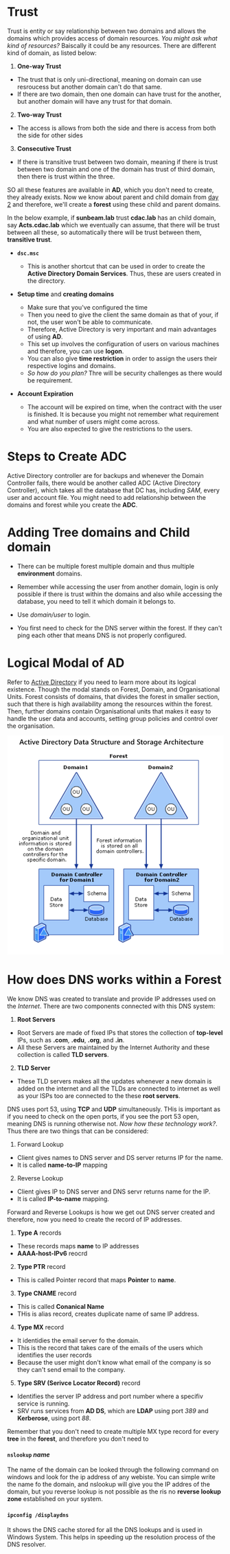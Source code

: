 # Trust

Trust is entity or say relationship between two domains and allows the domains which provides access of domain resources. *You might ask what kind of resources?* Baiscally it could be any resources. There are different kind of domain, as listed below:

1. **One-way Trust** 
  - The trust that is only uni-directional, meaning on domain can use resroucess but another domain can't do that same.
  - If there are two domain, then one domain can have trust for the another, but another domain will have any trust for that domain.
2. **Two-way Trust** 
  - The access is allows from both the side and there is access from both the side for other sides
3. **Consecutive Trust**
  - If there is transitive trust between two domain, meaning if there is trust between two domain and one of the domain has trust of third domain, then there is trust within the three.

SO all these features are available in **AD**, which you don't need to create, they already exists. Now we know about parent and child domain from [day 2](cosa-docs/windows/day2/day2.md) and therefore, we'll create a **forest** using these child and parent domains.

In the below example, if **sunbeam.lab** trust **cdac.lab** has an child domain, say **Acts.cdac.lab** which we eventually can assume, that there will be trust between all these, so automatically there will be trust between them, **transitive trust**.

- **`dsc.msc`** 
  - This is another shortcut that can be used in order to create the **Active Directory Domain Services**. Thus, these are users created in the directory.

- **Setup time** and **creating domains**
  - Make sure that you've configured the time
  - Then you need to give the client the same domain as that of your, if not, the user won't be able to communicate.
  - Therefore, Active Directory is very important and main advantages of using **AD**.
  - This set up involves the configuration of users on various machines and therefore, you can use **logon**.
  - You can also give **time restriction** in order to assign the users their respective logins and domains.
  - *So how do you plan?* Thre will be security challenges as there would be requirement.

- **Account Expiration**
  - The account will be expired on time, when the contract with the user is finished. It is because you might not remember what requirement and what number of users might come across. 
  - You are also expected to give the restrictions to the users.


# Steps to Create ADC

Active Directory controller are for backups and whenever the Domain Controller fails, there would be another called ADC (Active Directory Controller), which takes all the database that DC has, including *SAM*, every user and account file. You might need to add relationship between the domains and forest while you create the **ADC**.


# Adding Tree domains and Child domain 

- There can be multiple forest multiple domain and thus multiple **environment** domains.
- Remember while accessing the user from another domain, login is only possible if there is trust within the domains and also while accessing the database, you need to tell it which domain it belongs to.
- Use *domain/user* to login.

- You first need to check for the DNS server within the forest. If they can't ping each other that means DNS is not properly configured.

# Logical Modal of AD

Refer to [Active Directory](../concepts/active-directory.md) if you need to learn more about its logical existence. Though the modal stands on Forest, Domain, and Organisational Units. Forest consists of domains, that divides the forest in smaller section, such that there is high availability among the resources within the forest. Then, further domains contain Organisational units that makes it easy to handle the user data and accounts, setting group policies and control over the organisation.

![alt text](../ad-data-structure.png)


# How does DNS works within a Forest

We know DNS was created to translate and provide IP addresses used on the *Internet*. There are two components connected with this DNS system:

1. **Root Servers**
  - Root Servers are made of fixed IPs that stores the collection of **top-level** IPs, such as **.com**, **.edu**, **.org**, and **.in**. 
  - All these Servers are maintained by the Internet Authority and these collection is called **TLD servers**.

2. **TLD Server**
  - These TLD servers makes all the updates whenever a new domain is added on the internet and all the TLDs are connected to internet as well as your ISPs too are connected to the these **root servers**.

DNS uses port 53, using **TCP** and **UDP** simultaneously. THis is important as if you need to check on the open ports, if you see the port 53 open, meaning DNS is running otherwise not. *Now how these technology work?*. Thus there are two things that can be considered:

1. Forward Lookup
  - Client gives names to DNS server and DS server returns IP for the name. 
  - It is called **name-to-IP** mapping

2. Reverse Lookup
  - Client gives IP to DNS server and DNS servr returns name for the IP. 
  - It is called **IP-to-name** mapping.

Forward and Reverse Lookups is how we get out DNS server created and therefore, now you need to create the record of IP addresses.

1. **Type A** records
  - These records maps **name** to IP addresses
  - **AAAA-host-IPv6** reocrd

2. **Type PTR** record
  - This is called Pointer record that maps **Pointer** to **name**.

3. **Type CNAME** record
  - This is called **Conanical Name**
  - THis is alias record, creates duplicate name of same IP address.

4. **Type MX** record
  - It identidies the email server fo the domain.
  - This is the record that takes care of the emails of the users which identifies the user records
  - Because the user might don't know what email of the company is so they can't send email to the company.

5. **Type SRV (Serivce Locator Record)** record
  - Identifies the server IP address and port number where a specifiv service is running.
  - SRV runs services from **AD DS**, which are **LDAP** using port *389* and **Kerberose**, using port *88*.

Remember that you don't need to create multiple MX type record for every **tree** in the **forest**, and therefore you don't need to 

#### `nslookup` *name*

The name of the domain can be looked through the following command on windows and look for the ip address of any webiste. You can simple write the name fo the domain, and nslookup will give you the IP addres of the domain, but you reverse lookup is not possible as the ris no **reverse lookup zone** established on your system.

#### `ipconfig /displaydns`

It shows the DNS cache stored for all the DNS lookups and is used in Windows System. This helps in speeding up the resolution process of the DNS resolver.




